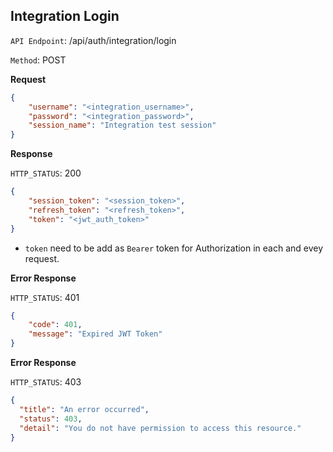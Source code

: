 ## Integration Login

`API Endpoint`: /api/auth/integration/login

`Method`: POST

**Request**

```json
{
    "username": "<integration_username>",
    "password": "<integration_password>",
    "session_name": "Integration test session"
}
```

**Response**

`HTTP_STATUS`: 200

```json
{
    "session_token": "<session_token>",
    "refresh_token": "<refresh_token>",
    "token": "<jwt_auth_token>"
}
```

* `token` need to be add as `Bearer` token for Authorization in each and evey request.

**Error Response**

`HTTP_STATUS`: 401

```json
{
    "code": 401,
    "message": "Expired JWT Token"
}
```

**Error Response**

`HTTP_STATUS`: 403

```json
{
  "title": "An error occurred",
  "status": 403,
  "detail": "You do not have permission to access this resource."
}
```
